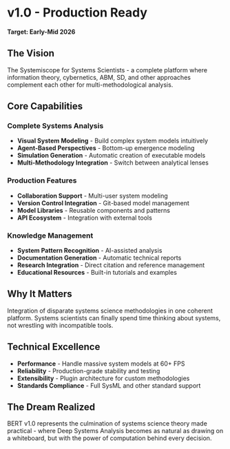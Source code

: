# v1.0 - Production Ready

**Target: Early-Mid 2026**

## The Vision

The Systemiscope for Systems Scientists - a complete platform where information theory, cybernetics, ABM, SD, and other approaches complement each other for multi-methodological analysis.

## Core Capabilities

### Complete Systems Analysis
- **Visual System Modeling** - Build complex system models intuitively
- **Agent-Based Perspectives** - Bottom-up emergence modeling
- **Simulation Generation** - Automatic creation of executable models
- **Multi-Methodology Integration** - Switch between analytical lenses

### Production Features
- **Collaboration Support** - Multi-user system modeling
- **Version Control Integration** - Git-based model management
- **Model Libraries** - Reusable components and patterns
- **API Ecosystem** - Integration with external tools

### Knowledge Management
- **System Pattern Recognition** - AI-assisted analysis
- **Documentation Generation** - Automatic technical reports
- **Research Integration** - Direct citation and reference management
- **Educational Resources** - Built-in tutorials and examples

## Why It Matters

Integration of disparate systems science methodologies in one coherent platform. Systems scientists can finally spend time thinking about systems, not wrestling with incompatible tools.

## Technical Excellence

- **Performance** - Handle massive system models at 60+ FPS
- **Reliability** - Production-grade stability and testing
- **Extensibility** - Plugin architecture for custom methodologies
- **Standards Compliance** - Full SysML and other standard support

## The Dream Realized

BERT v1.0 represents the culmination of systems science theory made practical - where Deep Systems Analysis becomes as natural as drawing on a whiteboard, but with the power of computation behind every decision.